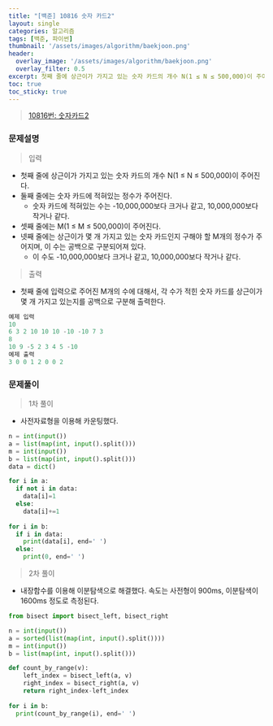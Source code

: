 ```yaml
---
title: "[백준] 10816 숫자 카드2"
layout: single
categories: 알고리즘
tags: [백준, 파이썬]
thumbnail: '/assets/images/algorithm/baekjoon.png'
header:
  overlay_image: '/assets/images/algorithm/baekjoon.png'
  overlay_filter: 0.5
excerpt: 첫째 줄에 상근이가 가지고 있는 숫자 카드의 개수 N(1 ≤ N ≤ 500,000)이 주어진다.
toc: true
toc_sticky: true
---
```


> [10816번: 숫자카드2](https://www.acmicpc.net/problem/10816)
>

### 문제설명

> 입력

- 첫째 줄에 상근이가 가지고 있는 숫자 카드의 개수 N(1 ≤ N ≤ 500,000)이 주어진다.
- 둘째 줄에는 숫자 카드에 적혀있는 정수가 주어진다.
    - 숫자 카드에 적혀있는 수는 -10,000,000보다 크거나 같고, 10,000,000보다 작거나 같다.
- 셋째 줄에는 M(1 ≤ M ≤ 500,000)이 주어진다.
- 넷째 줄에는 상근이가 몇 개 가지고 있는 숫자 카드인지 구해야 할 M개의 정수가 주어지며, 이 수는 공백으로 구분되어져 있다.
    - 이 수도 -10,000,000보다 크거나 같고, 10,000,000보다 작거나 같다.

> 출력

- 첫째 줄에 입력으로 주어진 M개의 수에 대해서, 각 수가 적힌 숫자 카드를 상근이가 몇 개 가지고 있는지를 공백으로 구분해 출력한다.

```python
예제 입력
10
6 3 2 10 10 10 -10 -10 7 3
8
10 9 -5 2 3 4 5 -10
예제 출력
3 0 0 1 2 0 0 2
```

### 문제풀이

> 1차 풀이

- 사전자료형을 이용해 카운팅했다.

```python
n = int(input())
a = list(map(int, input().split()))
m = int(input())
b = list(map(int, input().split()))
data = dict()

for i in a:
  if not i in data:
    data[i]=1
  else:
    data[i]+=1
    
for i in b:
  if i in data:
    print(data[i], end=' ')
  else:
    print(0, end=' ')
```

> 2차 풀이

- 내장함수를 이용해 이분탐색으로 해결했다. 속도는 사전형이 900ms, 이분탐색이 1600ms 정도로 측정된다.

```python
from bisect import bisect_left, bisect_right

n = int(input())
a = sorted(list(map(int, input().split())))
m = int(input())
b = list(map(int, input().split()))

def count_by_range(v):
    left_index = bisect_left(a, v)
    right_index = bisect_right(a, v)
    return right_index-left_index
  
for i in b:
  print(count_by_range(i), end=' ')
```